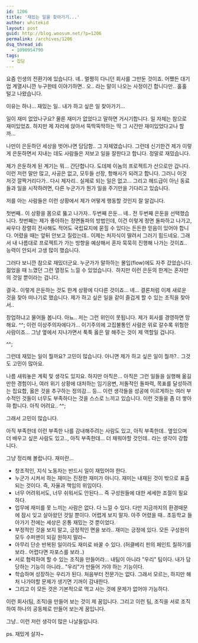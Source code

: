 ```yaml
---
id: 1206
title: '재밌는 일을 찾아가기...'
author: whitekid
layout: post
guid: http://blog.woosum.net/?p=1206
permalink: /archives/1206
dsq_thread_id:
  - 1090954790
tags:
  - 잡담
---
```

요즘 인생의 전환기에 있습니다. 녜.. 멀쩡히 다니던 회사를 그만둔 것이죠. 어쨌든 대기업 계열사니깐 누구한테 이야기하면.. 오.. 라는 말이 나오는 사정이긴 합니다만.. 훌훌 털고 나왔습니다.

이유는 하나... 재밌는 일.. 내가 하고 싶은 일 찾아가기...

일이 재미 없었나구요? 물론 재미가 없었다고 말하면 거시기합니다. 일 자체는 참으로 재미있었죠. 하지만 제 자리에 앉아서 뚝딱뚝딱하는 딱 그 시간만 재미있었다고나 할까...

나만이 은둔하던 세상을 벗어나면 담담함.. 그 자체였습니다. 그런데 신기한건 제가 이렇게 은둔하면서 지내는 데도 사람들은 저보고 일을 잘한다고 합니다. 정말로 재밌습니다.

제가 은둔하게 된 계기는 뭐... 간단합니다. 도데체 이놈의 프로젝트가 산으로만 갑니다. 이런 저런 말만 많고, 사공은 없고, 모두들 선장, 항해사가 되려고 합니다. 그러니 이것 저것 깔짝거리다가.. 다시 제자리.. 실제로 되는 일은 없고... 그리고 헤드급이 아닌 동료들과 일을 시작하려면, 다른 누군가가 뭔가 일을 주기만을 기다리고 있습니다.

저를 아는 사람들은 이런 상황에서 제가 어떻게 행동할 것인지 잘 알겁니다.

첫번째.. 이 상황을 몸으로 뚫고 나가자.. 두번째 은둔... 녜.. 전 두번째 은둔을 선택했습니다. 첫번째는 제가 좋아하는 정면돌파의 방법인데, 이건 이렇게 정면 돌파하고 나가고, 싸우다 장렬히 전사해도 적어도 국립묘지에 묻힐 수 있다는 든든한 믿음이 있어야 합니다. 어렸을 때는 앞뒤 안보고 질렀는데.. 이제는 처자식이 딸려서 그러기 힘드네요. 그래서 내 나름대로 프로젝트가 가는 방향을 예상해서 혼자 묵묵히 진행해 나가는 것이죠.. 능력이 안되서 고생 많이 했습니다.

그러다 보니깐 참으로 재밌더군요. 누군가가 말하하는 몰입(flow)에도 자주 갔었습니다. 젊었을 때 느꼈던 그런 열정도 느낄 수 있었습니다.  하지만 이런 은둔의 한계는 혼자만의 것일 뿐이라는 겁니다.

결국.. 이렇게 은둔하는 것도 한계 상황에 다다른 것이죠... 녜... 결론처럼 이제 새로운 것을 찾아 떠나기로 했습니다. 제가 하고 싶은 일을 같이 즐겁게 할 수 있는 조직을 찾아서..

창업하냐고 물어들 봅니다. 아뇨.. 저는 그런 위인이 못됩니다. 제가 회사를 경영하면 망해요. ^^; 이런 이상주의자에다가... 이기주의에 고집불통인 사람은 위로 갈수록 위험한 사람이죠... 그냥 옆에서 지나가면서 툭툭 옳은 말 해주는 것이 제 역할일 겁니다.

^^;

그런데 재밌는 일이 뭘까요? 고민이 많습니다. 아니면 제가 하고 싶은 일이 뭘까?.. 그것도 고민이 많아요.

나름 새워놓은 계획 및 생각도 있지요. 하지만 아직은... 아직은 그런 일들을 실행해 옮길만한 경험이나, 여러 위기 상황에 대처하는 임기응변, 저돌적인 돌파력, 목표를 달성하려는 집요합, 옳은 것을 추구하는 정의감... 등... 이런 생각들을 성공에 이르게하는 여러 부수적인 것들이 너무도 부족하다는 것을 스스로 느끼고 있습니다. 이런 것들을 좀 더 쌓아햐 합니다. 아직 어려요.. ^^;

그래서 고민이 많습니다.

아직 부족한데 이런 부족한 나를 감내해주려는 사람도 있고, 아직 부족한데.. 옆있으며 더 배우고 싶은 사람도 있고.., 아직 부족한데... 더 채워야할 것인데.. 라는 생각이 강합니다.

그냥 정리해 볼랍니다. 재미란...

  * 창조적인, 지식 노동자는 반드시 일이 재밌어야 한다.
  * 누군가 시켜서 하는 재미는 진정한 재미가 아니다. 재미는 내재된 것이 밖으로 표출되는 것이다. 즉, 자율과 책임의 위임이다.
  * 너무 어려워서도, 너무 쉬워서도 안된다... 즉 구성원들에 대한 세세한 조절이 필요하다.
  * 업무에 재미를 못 느끼는 사람은 없다. 다 느낄 수 있다. 다만 지금까지의 환경때문에 잠시 잊고 살아왔던 것일 뿐이다. 어렵게 보지 말자. 아주 어렸을 때.. 초등학교 들아가기 전에는 세상은 온통 재밌는 것 뿐이었다.
  * 부정적인 것을 보지 말고, 긍정적인 면을 보라.. 재미는 긍정에 있다. 모든 구성원이 모두 수퍼맨이 되길 원하지 말라~
  * 아무리 단순 반복된 일이라도 재미로 바꿀 수 있다. (허클베리 핀의 페인트 칠하기를 보라.. 어렵다면 자포스를 보라..)
  * 서로 협력하여 할 수 있는 조직을 만들어라... 내팀이 아니라 "우리" 팀이다. 내가 담당하는 기능이 아니라.. "우리"가 만들어 가야 하는 기능이다.
  * 학습하며 성장하는 우리가 된다. 처음부터 전문가는 없다. 그래서 모르는, 하지만 해처 나가야할 문제가 생기면 기꺼이 감내한다.
  * 그리고 이 모든 것은 기본적으로 먹고 사는 것에 문제가 없어야 가능하다.

이런 회사(팀, 조직)을 만들어 보는 것이 제 꿈입니다. 그리고 이런 팀, 조직을 서로 조직하여 하나의 공동체로 만들어 보는게 꿈입니다.

그냥.. 이런 저런 생각이 많은 나날들입니다.

ps. 재밌게 살자~